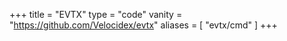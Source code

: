 +++
title = "EVTX"
type = "code"
vanity = "https://github.com/Velocidex/evtx"
aliases = [
   "evtx/cmd"
]
+++